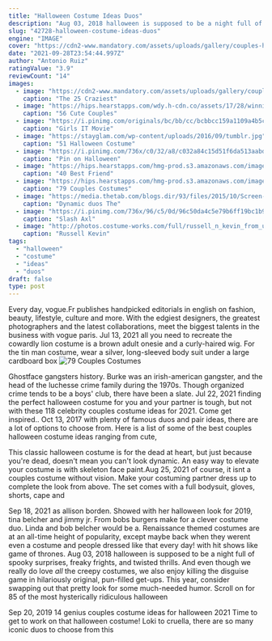 ```yaml
---
title: "Halloween Costume Ideas Duos"
description: "Aug 03, 2018 halloween is supposed to be a night full of spooky surprises, freaky frights, and twisted thrills. And even though we really do love *all* the creepy costumes, we also enjoy killing the disguise game in hilariously original, pun-filled get-ups. This year, consider swapping out that pretty look for some much-needed humor. Scroll on for 85 of the most hysterically ridiculous halloween"
slug: "42728-halloween-costume-ideas-duos"
engine: "IMAGE"
cover: "https://cdn2-www.mandatory.com/assets/uploads/gallery/couples-halloween-costume/oreo-cookie-pinterest.jpg"
date: "2021-09-28T23:54:44.997Z"
author: "Antonio Ruiz"
ratingValue: "3.9"
reviewCount: "14"
images:
  - image: "https://cdn2-www.mandatory.com/assets/uploads/gallery/couples-halloween-costume/oreo-cookie-pinterest.jpg"
    caption: "The 25 Craziest"
  - image: "https://hips.hearstapps.com/wdy.h-cdn.co/assets/17/28/winnie-the-pooh-costume.jpg?crop=1.0xw:1xh;center,top&resize=768:*"
    caption: "56 Cute Couples"
  - image: "https://i.pinimg.com/originals/bc/bb/cc/bcbbcc159a1109a4b5c6cdac27471a92.jpg"
    caption: "Girls IT Movie"
  - image: "https://stayglam.com/wp-content/uploads/2016/09/tumblr.jpg"
    caption: "51 Halloween Costume"
  - image: "https://i.pinimg.com/736x/c0/32/a8/c032a84c15d51f6da513aabd44ecb554--stitch-costume-halloween-.jpg"
    caption: "Pin on Halloween"
  - image: "https://hips.hearstapps.com/hmg-prod.s3.amazonaws.com/images/velma-1529678247.jpg?crop=1xw:1xh;center,top&resize=480:*"
    caption: "40 Best Friend"
  - image: "https://hips.hearstapps.com/hmg-prod.s3.amazonaws.com/images/halloween-costumes-pb-and-j-1563568590.jpg?crop=0.934xw:1.00xh;0.0425xw,0.00122xh&resize=480:*"
    caption: "79 Couples Costumes"
  - image: "https://media.thetab.com/blogs.dir/93/files/2015/10/Screen-Shot-2015-10-30-at-12.21.29-PM-1021x1024.jpg"
    caption: "Dynamic duos The"
  - image: "https://i.pinimg.com/736x/96/c5/0d/96c50da4c5e79b6ff19bc1b946cdd701--couples-fancy-dress-halloween-dress.jpg"
    caption: "Slash Axl"
  - image: "http://photos.costume-works.com/full/russell_n_kevin_from_up1.jpg"
    caption: "Russell Kevin"
tags:
  - "halloween"
  - "costume"
  - "ideas"
  - "duos"
draft: false
type: post
---
```


Every day, vogue.Fr publishes handpicked editorials in english on fashion, beauty, lifestyle, culture and more. With the edgiest designers, the greatest photographers and the latest collaborations, meet the biggest talents in the business with vogue paris. Jul 13, 2021 all you need to recreate the cowardly lion costume is a brown adult onesie and a curly-haired wig. For the tin man costume, wear a silver, long-sleeved body suit under a large cardboard box
![79 Couples Costumes](https://hips.hearstapps.com/hmg-prod.s3.amazonaws.com/images/halloween-costumes-pb-and-j-1563568590.jpg?crop=0.934xw:1.00xh;0.0425xw,0.00122xh&resize=480:* "79 Couples Costumes")

Ghostface gangsters history. Burke was an irish-american gangster, and the head of the luchesse crime family during the 1970s. Though organized crime tends to be a boys&#39; club, there have been a slate. Jul 22, 2021 finding the perfect halloween costume for you and your partner is tough, but not with these 118 celebrity couples costume ideas for 2021. Come get inspired.. Oct 13, 2017 with plenty of famous duos and pair ideas, there are a lot of options to choose from.  Here is a list of some of the best couples halloween costume ideas  ranging from cute,
<!--inArticleAds-->

<!--galleryOne-->

This classic halloween costume is for the dead at heart, but just because you're dead, doesn't mean you can't look dynamic. An easy way to elevate your costume is with skeleton face paint.Aug 25, 2021 of course, it isnt a couples costume without vision. Make your costuming partner dress up to complete the look from above. The set comes with a full bodysuit, gloves, shorts, cape and
<!--inArticleAds-->

<!--galleryTwo-->

Sep 18, 2021 as allison borden. Showed with her halloween look for 2019, tina belcher and jimmy jr. From bobs burgers make for a clever costume duo. Linda and bob belcher would be a. Renaissance themed costumes are at an all-time height of popularity, except maybe back when they werent even a costume and people dressed like that every day! with hit shows like game of thrones. Aug 03, 2018 halloween is supposed to be a night full of spooky surprises, freaky frights, and twisted thrills. And even though we really do love *all* the creepy costumes, we also enjoy killing the disguise game in hilariously original, pun-filled get-ups. This year, consider swapping out that pretty look for some much-needed humor. Scroll on for 85 of the most hysterically ridiculous halloween
<!--galleryThree-->

Sep 20, 2019 14 genius couples costume ideas for halloween 2021  Time to get to work on that halloween costume! Loki to cruella, there are so many iconic duos to choose from this